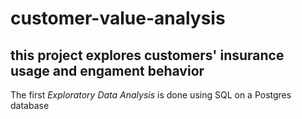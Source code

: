 # customer-value-analysis
## this project explores customers' insurance usage and engament behavior 

The first *Exploratory Data Analysis* is done using SQL on a Postgres database
